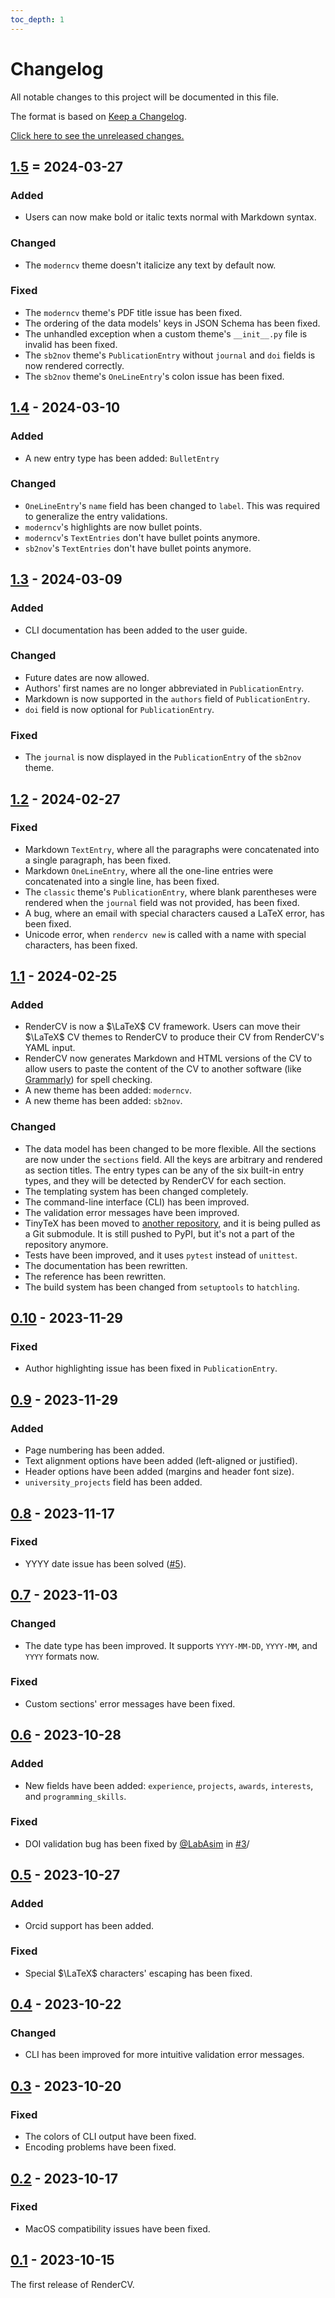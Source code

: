 ```yaml
---
toc_depth: 1
---
```

# Changelog

All notable changes to this project will be documented in this file.

The format is based on [Keep a Changelog](https://keepachangelog.com/en/1.1.0/).

[Click here to see the unreleased changes.](https://github.com/sinaatalay/rendercv/compare/v1.5...HEAD)

<!--
### Added
### Changed
### Fixed
### Removed
-->

## [1.5] = 2024-03-27

### Added
- Users can now make bold or italic texts normal with Markdown syntax.

### Changed
- The `moderncv` theme doesn't italicize any text by default now.

### Fixed
- The `moderncv` theme's PDF title issue has been fixed.
- The ordering of the data models' keys in JSON Schema has been fixed.
- The unhandled exception when a custom theme's `__init__.py` file is invalid has been fixed.
- The `sb2nov` theme's `PublicationEntry` without `journal` and `doi` fields is now rendered correctly.
- The `sb2nov` theme's `OneLineEntry`'s colon issue has been fixed.

## [1.4] - 2024-03-10

### Added
- A new entry type has been added: `BulletEntry`

### Changed
- `OneLineEntry`'s `name` field has been changed to `label`. This was required to generalize the entry validations.
- `moderncv`'s highlights are now bullet points.
- `moderncv`'s `TextEntries` don't have bullet points anymore.
- `sb2nov`'s `TextEntries` don't have bullet points anymore.


## [1.3] - 2024-03-09


### Added
- CLI documentation has been added to the user guide.

### Changed
- Future dates are now allowed.
- Authors' first names are no longer abbreviated in `PublicationEntry`.
- Markdown is now supported in the `authors` field of `PublicationEntry`.
- `doi` field is now optional for `PublicationEntry`.

### Fixed
- The `journal` is now displayed in the `PublicationEntry` of the `sb2nov` theme.


## [1.2] - 2024-02-27

### Fixed

- Markdown `TextEntry`, where all the paragraphs were concatenated into a single paragraph, has been fixed.
- Markdown `OneLineEntry`, where all the one-line entries were concatenated into a single line, has been fixed.
- The `classic` theme's `PublicationEntry`, where blank parentheses were rendered when the `journal` field was not provided, has been fixed.
- A bug, where an email with special characters caused a LaTeX error, has been fixed.
- Unicode error, when `rendercv new` is called with a name with special characters, has been fixed.


## [1.1] - 2024-02-25

### Added

- RenderCV is now a $\LaTeX$ CV framework. Users can move their $\LaTeX$ CV themes to RenderCV to produce their CV from RenderCV's YAML input.
- RenderCV now generates Markdown and HTML versions of the CV to allow users to paste the content of the CV to another software (like [Grammarly](https://www.grammarly.com/)) for spell checking.
- A new theme has been added: `moderncv`.
- A new theme has been added: `sb2nov`.

### Changed

- The data model has been changed to be more flexible. All the sections are now under the `sections` field. All the keys are arbitrary and rendered as section titles. The entry types can be any of the six built-in entry types, and they will be detected by RenderCV for each section.
- The templating system has been changed completely.
- The command-line interface (CLI) has been improved.
- The validation error messages have been improved.
- TinyTeX has been moved to [another repository](https://github.com/sinaatalay/tinytex-release), and it is being pulled as a Git submodule. It is still pushed to PyPI, but it's not a part of the repository anymore.
- Tests have been improved, and it uses `pytest` instead of `unittest`.
- The documentation has been rewritten.
- The reference has been rewritten.
- The build system has been changed from `setuptools` to `hatchling`.

## [0.10] - 2023-11-29

### Fixed
- Author highlighting issue has been fixed in `PublicationEntry`.

## [0.9] - 2023-11-29

### Added
- Page numbering has been added.
- Text alignment options have been added (left-aligned or justified).
- Header options have been added (margins and header font size).
- `university_projects` field has been added.

## [0.8] - 2023-11-17

### Fixed
- YYYY date issue has been solved ([#5](https://github.com/sinaatalay/rendercv/issues/5)).

## [0.7] - 2023-11-03

### Changed
- The date type has been improved. It supports `YYYY-MM-DD`, `YYYY-MM`, and `YYYY` formats now.

### Fixed
- Custom sections' error messages have been fixed.

## [0.6] - 2023-10-28

### Added
- New fields have been added: `experience`, `projects`, `awards`, `interests`, and `programming_skills`.

### Fixed
- DOI validation bug has been fixed by [@LabAsim](https://github.com/LabAsim) in [#3](https://github.com/sinaatalay/rendercv/pull/3)/


## [0.5] - 2023-10-27

### Added

- Orcid support has been added.

### Fixed

- Special $\LaTeX$ characters' escaping has been fixed.


## [0.4] - 2023-10-22

### Changed

- CLI has been improved for more intuitive validation error messages.

## [0.3] - 2023-10-20

### Fixed

- The colors of CLI output have been fixed.
- Encoding problems have been fixed.

## [0.2] - 2023-10-17

### Fixed

- MacOS compatibility issues have been fixed.

## [0.1] - 2023-10-15

The first release of RenderCV.

[1.5]: https://github.com/sinaatalay/rendercv/releases/tag/v1.5
[1.4]: https://github.com/sinaatalay/rendercv/releases/tag/v1.4
[1.3]: https://github.com/sinaatalay/rendercv/releases/tag/v1.3
[1.2]: https://github.com/sinaatalay/rendercv/releases/tag/v1.2
[1.1]: https://github.com/sinaatalay/rendercv/releases/tag/v1.1
[0.10]: https://github.com/sinaatalay/rendercv/releases/tag/v0.10
[0.9]: https://github.com/sinaatalay/rendercv/releases/tag/v0.9
[0.8]: https://github.com/sinaatalay/rendercv/releases/tag/v0.8
[0.7]: https://github.com/sinaatalay/rendercv/releases/tag/v0.7
[0.6]: https://github.com/sinaatalay/rendercv/releases/tag/v0.6
[0.5]: https://github.com/sinaatalay/rendercv/releases/tag/v0.5
[0.4]: https://github.com/sinaatalay/rendercv/releases/tag/v0.4
[0.3]: https://github.com/sinaatalay/rendercv/releases/tag/v0.3
[0.2]: https://github.com/sinaatalay/rendercv/releases/tag/v0.2
[0.1]: https://github.com/sinaatalay/rendercv/releases/tag/v0.1
